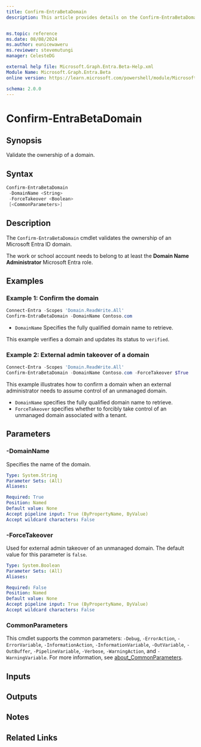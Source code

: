 ```yaml
---
title: Confirm-EntraBetaDomain
description: This article provides details on the Confirm-EntraBetaDomain command.


ms.topic: reference
ms.date: 08/08/2024
ms.author: eunicewaweru
ms.reviewer: stevemutungi
manager: CelesteDG

external help file: Microsoft.Graph.Entra.Beta-Help.xml
Module Name: Microsoft.Graph.Entra.Beta
online version: https://learn.microsoft.com/powershell/module/Microsoft.Graph.Entra.Beta/Confirm-EntraBetaDomain

schema: 2.0.0
---
```


# Confirm-EntraBetaDomain

## Synopsis

Validate the ownership of a domain.

## Syntax

```powershell
Confirm-EntraBetaDomain
 -DomainName <String>
 -ForceTakeover <Boolean>
 [<CommonParameters>]
```

## Description

The `Confirm-EntraBetaDomain` cmdlet validates the ownership of an Microsoft Entra ID domain.

The work or school account needs to belong to at least the **Domain Name Administrator** Microsoft Entra role.

## Examples

### Example 1: Confirm the domain

```powershell
Connect-Entra -Scopes 'Domain.ReadWrite.All'
Confirm-EntraBetaDomain -DomainName Contoso.com
```

- `DomainName` Specifies the fully qualified domain name to retrieve.

This example verifies a domain and updates its status to `verified`.

### Example 2: External admin takeover of a domain

```powershell
Connect-Entra -Scopes 'Domain.ReadWrite.All'
Confirm-EntraBetaDomain -DomainName Contoso.com -ForceTakeover $True
```

This example illustrates how to confirm a domain when an external administrator needs to assume control of an unmanaged domain.

- `DomainName` specifies the fully qualified domain name to retrieve.
- `ForceTakeover` specifies whether to forcibly take control of an unmanaged domain associated with a tenant.

## Parameters

### -DomainName

Specifies the name of the domain.

```yaml
Type: System.String
Parameter Sets: (All)
Aliases:

Required: True
Position: Named
Default value: None
Accept pipeline input: True (ByPropertyName, ByValue)
Accept wildcard characters: False
```

### -ForceTakeover

Used for external admin takeover of an unmanaged domain. The default value for this parameter is `false`.

```yaml
Type: System.Boolean
Parameter Sets: (All)
Aliases:

Required: False
Position: Named
Default value: None
Accept pipeline input: True (ByPropertyName, ByValue)
Accept wildcard characters: False
```

### CommonParameters

This cmdlet supports the common parameters: `-Debug`, `-ErrorAction`, `-ErrorVariable`, `-InformationAction`, `-InformationVariable`, `-OutVariable`, `-OutBuffer`, `-PipelineVariable`, `-Verbose`, `-WarningAction`, and `-WarningVariable`. For more information, see [about_CommonParameters](https://go.microsoft.com/fwlink/?LinkID=113216).

## Inputs

## Outputs

## Notes

## Related Links
